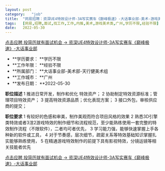 ```yaml
---
layout:	post
category:	"job"
title:	"网易招聘：资深UE4特效设计师-3A写实赛车《巅峰极速》-大话事业部-美术-游戏美术类-广州学历不限经验不限"
tags:	[网易,招聘,面试,找工作,工作,内推,美术,游戏美术类,广州,学历不限,经验不限]
date:	2022-05-30
---
```


[点击应聘 投简历就有面试机会 -> 资深UE4特效设计师-3A写实赛车《巅峰极速》-大话事业部](http://mobile.bole.netease.com/bole/boleDetail?id=34302&employeeId=346f03c3cda5f04c&key=all)



- **学历要求： **学历不限
- **工作年限： **经验不限
- **所属部门： **大话事业部-美术部-天行健美术组
- **工作城市： **广州
- **发布日期： **2022-05-30



**职位描述**
1 推进日常开发，制作和优化 特效资产；
2 协助制定特效资源标准；管理项目特效资产；
3 提高特效资源品质；优化表现方案；
3 接口外包，审核供应商的提交；




**职位要求**
1 有较好的色感和审美，制作美观而符合项目风格的效果
2 熟悉3D引擎类特效或者3渲2游戏特效的制作细节和流程规范，至少能熟练使用一套完整的特效制作流程（不限软件），二者均可者优先，
3 学习能力强，能够快速掌握上手各种新的软件或工具，
4 对于节奏感，层次细节，疏密关系等特效基础知识掌握扎实能够熟练使用，
5 在精通游戏特效制作的前提下具有影视特效，分镜运镜等相关技能者优先



[点击应聘 投简历就有面试机会 -> 资深UE4特效设计师-3A写实赛车《巅峰极速》-大话事业部](http://mobile.bole.netease.com/bole/boleDetail?id=34302&employeeId=346f03c3cda5f04c&key=all)